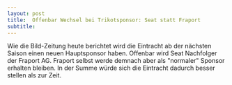 ```yaml
---
layout: post
title:  Offenbar Wechsel bei Trikotsponsor: Seat statt Fraport
subtitle:  
---
```


Wie die Bild-Zeitung heute berichtet wird die Eintracht ab der nächsten Saison einen neuen Hauptsponsor haben. Offenbar wird Seat Nachfolger der Fraport AG. Fraport selbst werde demnach aber als "normaler" Sponsor erhalten bleiben. In der Summe würde sich die Eintracht dadurch besser stellen als zur Zeit. 


